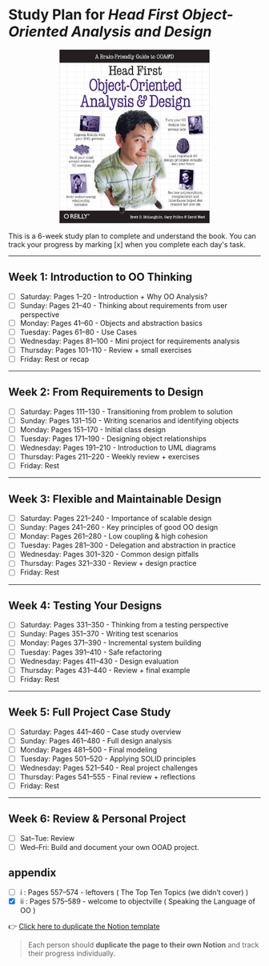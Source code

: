 # Study Plan for *Head First Object-Oriented Analysis and Design*

<p align="center"> <img src="HFOOAD.jpg" alt="HFOOAD" width="300"> </p>

This is a 6-week study plan to complete and understand the book. You can track your progress by marking [x] when you complete each day's task.

---

## Week 1: Introduction to OO Thinking

- [ ] Saturday: Pages 1–20 - Introduction + Why OO Analysis?
- [ ] Sunday: Pages 21–40 - Thinking about requirements from user perspective
- [ ] Monday: Pages 41–60 - Objects and abstraction basics
- [ ] Tuesday: Pages 61–80 - Use Cases
- [ ] Wednesday: Pages 81–100 - Mini project for requirements analysis
- [ ] Thursday: Pages 101–110 - Review + small exercises
- [ ] Friday: Rest or recap

---

## Week 2: From Requirements to Design

- [ ] Saturday: Pages 111–130 - Transitioning from problem to solution
- [ ] Sunday: Pages 131–150 - Writing scenarios and identifying objects
- [ ] Monday: Pages 151–170 - Initial class design
- [ ] Tuesday: Pages 171–190 - Designing object relationships
- [ ] Wednesday: Pages 191–210 - Introduction to UML diagrams
- [ ] Thursday: Pages 211–220 - Weekly review + exercises
- [ ] Friday: Rest

---

## Week 3: Flexible and Maintainable Design

- [ ] Saturday: Pages 221–240 - Importance of scalable design
- [ ] Sunday: Pages 241–260 - Key principles of good OO design
- [ ] Monday: Pages 261–280 - Low coupling & high cohesion
- [ ] Tuesday: Pages 281–300 - Delegation and abstraction in practice
- [ ] Wednesday: Pages 301–320 - Common design pitfalls
- [ ] Thursday: Pages 321–330 - Review + design practice
- [ ] Friday: Rest

---

## Week 4: Testing Your Designs

- [ ] Saturday: Pages 331–350 - Thinking from a testing perspective
- [ ] Sunday: Pages 351–370 - Writing test scenarios
- [ ] Monday: Pages 371–390 - Incremental system building
- [ ] Tuesday: Pages 391–410 - Safe refactoring
- [ ] Wednesday: Pages 411–430 - Design evaluation
- [ ] Thursday: Pages 431–440 - Review + final example
- [ ] Friday: Rest

---

## Week 5: Full Project Case Study

- [ ] Saturday: Pages 441–460 - Case study overview
- [ ] Sunday: Pages 461–480 - Full design analysis
- [ ] Monday: Pages 481–500 - Final modeling
- [ ] Tuesday: Pages 501–520 - Applying SOLID principles
- [ ] Wednesday: Pages 521–540 - Real project challenges
- [ ] Thursday: Pages 541–555 - Final review + reflections
- [ ] Friday: Rest

---

## Week 6: Review & Personal Project

- [ ] Sat–Tue: Review 
- [ ] Wed–Fri: Build and document your own OOAD project.

## appendix 
- [ ] i : Pages 557–574  - leftovers ( The Top Ten Topics (we didn’t cover) )
- [x] ii : Pages 575–589  - welcome to objectville ( Speaking the Language of OO )

👉 [Click here to duplicate the Notion template](https://flash-wall-183.notion.site/Study-Plan-for-Head-First-Object-Oriented-Analysis-and-Design-1e418ca809bf80e698d5c4f918f2f169?pvs=4)

> Each person should **duplicate the page to their own Notion** and track their progress individually.

